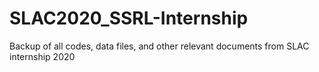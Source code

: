 # SLAC2020_SSRL-Internship
Backup of all codes, data files, and other relevant documents from SLAC internship 2020


